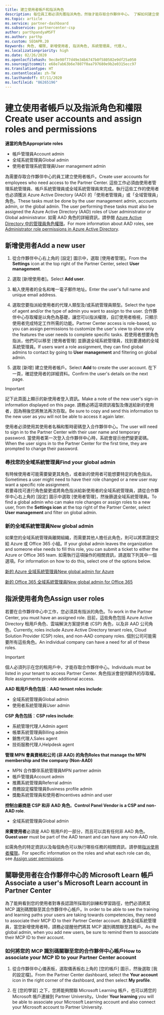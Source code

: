 ```yaml
---
title: 建立使用者帳戶和指派角色
description: 每位員工都必須先獲指派角色，然後才能存取合作夥伴中心。 了解如何建立使用者帳戶、指派角色，以及設定權限。
ms.topic: article
ms.service: partner-dashboard
ms.subservice: partnercenter-csp
author: parthpandyaMSFT
ms.author: parthp
ms.custom: SEOAPR.20
Keywords: 角色, 權限, 新增使用者, 指派角色, 系統管理員, 代理人,
ms.localizationpriority: high
ms.date: 02/26/2020
ms.openlocfilehash: 9ec8e98f77d49e34b6747b0f580502e9df25a950
ms.sourcegitcommit: e68e7ab63b6e7807f0aa797680e9b2e0315ecc97
ms.translationtype: HT
ms.contentlocale: zh-TW
ms.lasthandoff: 07/11/2020
ms.locfileid: "86265196"
---
```

# <a name="create-user-accounts-and-assign-roles-and-permissions"></a><span data-ttu-id="46f50-105">建立使用者帳戶以及指派角色和權限</span><span class="sxs-lookup"><span data-stu-id="46f50-105">Create user accounts and assign roles and permissions</span></span>

<span data-ttu-id="46f50-106">**適當的角色**</span><span class="sxs-lookup"><span data-stu-id="46f50-106">**Appropriate roles**</span></span>

- <span data-ttu-id="46f50-107">帳戶管理員</span><span class="sxs-lookup"><span data-stu-id="46f50-107">Account admin</span></span>
- <span data-ttu-id="46f50-108">全域系統管理員</span><span class="sxs-lookup"><span data-stu-id="46f50-108">Global admin</span></span>
- <span data-ttu-id="46f50-109">使用者管理系統管理員</span><span class="sxs-lookup"><span data-stu-id="46f50-109">User management admin</span></span>

<span data-ttu-id="46f50-110">為需要存取合作夥伴中心的員工建立使用者帳戶。</span><span class="sxs-lookup"><span data-stu-id="46f50-110">Create user accounts for employees who need access to the Partner Center.</span></span> <span data-ttu-id="46f50-111">這些工作必須由使用者管理系統管理員、帳戶系統管理員或全域系統管理員來完成。執行這些工作的使用者也必須獲派 Azure Active Directory (AAD) 的「使用者管理員」或「全域管理員」角色。</span><span class="sxs-lookup"><span data-stu-id="46f50-111">These tasks must be done by the user management admin, accounts admin, or the global admin. The user performing these tasks must also be assigned the Azure Active Directory (AAD) roles of User administrator or Global administrator.</span></span> <span data-ttu-id="46f50-112">如需 AAD 角色的詳細資訊，請參閱 [Azure Active Directory 中的管理員角色權限](https://docs.microsoft.com/azure/active-directory/users-groups-roles/directory-assign-admin-roles)。</span><span class="sxs-lookup"><span data-stu-id="46f50-112">For more information about AAD roles, see [Administrator role permissions in Azure Active Directory](https://docs.microsoft.com/azure/active-directory/users-groups-roles/directory-assign-admin-roles).</span></span>


## <a name="add-a-new-user"></a><span data-ttu-id="46f50-113">新增使用者</span><span class="sxs-lookup"><span data-stu-id="46f50-113">Add a new user</span></span>

1. <span data-ttu-id="46f50-114">從合作夥伴中心右上角的 [設定] 圖示中，選取 [使用者管理]。</span><span class="sxs-lookup"><span data-stu-id="46f50-114">From the **Settings** icon at the top right of the Partner Center, select **User management**.</span></span>

2. <span data-ttu-id="46f50-115">選取 [新增使用者]。</span><span class="sxs-lookup"><span data-stu-id="46f50-115">Select **Add user**.</span></span>

3. <span data-ttu-id="46f50-116">輸入使用者的全名和唯一電子郵件地址。</span><span class="sxs-lookup"><span data-stu-id="46f50-116">Enter the user's full name and unique email address.</span></span>

4. <span data-ttu-id="46f50-117">選取您要指派給使用者的代理人類型及/或系統管理員類型。</span><span class="sxs-lookup"><span data-stu-id="46f50-117">Select the type of agent and/or the type of admin you want to assign to the user.</span></span> <span data-ttu-id="46f50-118">合作夥伴中心存取權是以角色為基礎，讓您可以指派權限，自訂使用者檢視，只顯示使用者完成特定工作所需的功能。</span><span class="sxs-lookup"><span data-stu-id="46f50-118">Partner Center access is role-based, so you can assign permissions to customize the user's view to show only the features the user needs to complete specific tasks.</span></span>  <span data-ttu-id="46f50-119">若使用者想要角色指派，他們可以移至 [使用者管理] 並篩選全域系統管理員，找到要連絡的全域系統管理員。</span><span class="sxs-lookup"><span data-stu-id="46f50-119">If users want a role assignment, they can find global admins to contact by going to **User management** and filtering on global admin.</span></span>

5. <span data-ttu-id="46f50-120">選取 [新增] 建立使用者帳戶。</span><span class="sxs-lookup"><span data-stu-id="46f50-120">Select **Add** to create the user account.</span></span> <span data-ttu-id="46f50-121">在下一頁，確認使用者的詳細資料。</span><span class="sxs-lookup"><span data-stu-id="46f50-121">Confirm the user's details on the next page.</span></span>

> [!IMPORTANT]  
> <span data-ttu-id="46f50-122">記下此頁面上顯示的新使用者登入資訊。</span><span class="sxs-lookup"><span data-stu-id="46f50-122">Make a note of the new user's sign-in information displayed on this page.</span></span> <span data-ttu-id="46f50-123">請務必將這項資訊複製及傳送給新的使用者，因為稍後您將無法再次存取。</span><span class="sxs-lookup"><span data-stu-id="46f50-123">Be sure to copy and send this information to the new user as you will not be able to access it again later.</span></span> 


<span data-ttu-id="46f50-124">使用者必須使用其使用者名稱和暫時密碼登入合作夥伴中心。</span><span class="sxs-lookup"><span data-stu-id="46f50-124">The user will need to sign in to the Partner Center with their user name and temporary password.</span></span> <span data-ttu-id="46f50-125">當使用者第一次登入合作夥伴中心時，系統會提示他們變更密碼。</span><span class="sxs-lookup"><span data-stu-id="46f50-125">When the user signs in to the Partner Center for the first time, they are prompted to change their password.</span></span> 


### <a name="find-your-global-admin"></a><span data-ttu-id="46f50-126">尋找您的全域系統管理員</span><span class="sxs-lookup"><span data-stu-id="46f50-126">Find your global admin</span></span>

<span data-ttu-id="46f50-127">有時候使用者可能需要變更其角色，或者新的使用者可能想要特定的角色指派。</span><span class="sxs-lookup"><span data-stu-id="46f50-127">Sometimes a user might need to have their role changed or a new user may want a specific role assignment.</span></span>  
<span data-ttu-id="46f50-128">若要尋找可進行角色變更或將角色指派給新使用者的全域系統管理員，請從合作夥伴中心右上角的 [設定] 圖示中選取 [使用者管理]，然後篩選全域系統管理員。</span><span class="sxs-lookup"><span data-stu-id="46f50-128">To find a global admin who can make role changes or assign roles to a new user, from the **Settings icon** at the top right of the Partner Center, select **User management** and filter on global admin.</span></span> 


### <a name="new-global-admin"></a><span data-ttu-id="46f50-129">新的全域系統管理員</span><span class="sxs-lookup"><span data-stu-id="46f50-129">New global admin</span></span>

<span data-ttu-id="46f50-130">如果您的全域系統管理員離開組織，而需要其他人擔任此角色，則可以將票證提交給 Azure 或 Office 365 小組。</span><span class="sxs-lookup"><span data-stu-id="46f50-130">If your global admin leaves the organization and someone else needs to fill this role, you can submit a ticket to either the Azure or Office 365 team.</span></span> <span data-ttu-id="46f50-131">如需執行這項操作的相關資訊，請選取下列其中一個選項。</span><span class="sxs-lookup"><span data-stu-id="46f50-131">For information on how to do this, select one of the options below.</span></span>

[<span data-ttu-id="46f50-132">新的 Azure 全域系統管理員</span><span class="sxs-lookup"><span data-stu-id="46f50-132">New global admin for Azure</span></span>](https://support.microsoft.com/help/4505981/what-to-do-if-the-only-admin-for-your-mpn-program-has-left-the-company)

[<span data-ttu-id="46f50-133">新的 Office 365 全域系統管理員</span><span class="sxs-lookup"><span data-stu-id="46f50-133">New global admin for Office 365</span></span>](https://admin.microsoft.com/)


## <a name="assign-user-roles"></a><span data-ttu-id="46f50-134">指派使用者角色</span><span class="sxs-lookup"><span data-stu-id="46f50-134">Assign user roles</span></span>

<span data-ttu-id="46f50-135">若要在合作夥伴中心中工作，您必須具有指派的角色。</span><span class="sxs-lookup"><span data-stu-id="46f50-135">To work in the Partner Center, you must have an assigned role.</span></span>  <span data-ttu-id="46f50-136">目前，這些角色包括 Azure Active Directory 租用戶角色、雲端解決方案提供者 (CSP) 角色，以及非 AAD 公司角色。</span><span class="sxs-lookup"><span data-stu-id="46f50-136">Currently, roles include Azure Active Directory tenant roles, Cloud Solution Provider (CSP) roles, and non-AAD company roles.</span></span> <span data-ttu-id="46f50-137">個別公司可能需要所有這些角色。</span><span class="sxs-lookup"><span data-stu-id="46f50-137">An individual company can have a need for all of these roles.</span></span>

>[!Important]
><span data-ttu-id="46f50-138">個人必須列示在您的租用戶中，才能存取合作夥伴中心。</span><span class="sxs-lookup"><span data-stu-id="46f50-138">Individuals must be listed in your tenant to access Partner Center.</span></span> <span data-ttu-id="46f50-139">角色指派會提供額外的存取權。</span><span class="sxs-lookup"><span data-stu-id="46f50-139">Role assignments provide additional access.</span></span>


<span data-ttu-id="46f50-140">**AAD 租用戶角色包括**：</span><span class="sxs-lookup"><span data-stu-id="46f50-140">**AAD tenant roles include**:</span></span>
- <span data-ttu-id="46f50-141">全域系統管理員</span><span class="sxs-lookup"><span data-stu-id="46f50-141">Global admin</span></span>
- <span data-ttu-id="46f50-142">使用者系統管理員</span><span class="sxs-lookup"><span data-stu-id="46f50-142">User admin</span></span>

<span data-ttu-id="46f50-143">**CSP 角色包括**：</span><span class="sxs-lookup"><span data-stu-id="46f50-143">**CSP roles include**:</span></span>
- <span data-ttu-id="46f50-144">系統管理代理人</span><span class="sxs-lookup"><span data-stu-id="46f50-144">Admin agent</span></span>
- <span data-ttu-id="46f50-145">帳單系統管理員</span><span class="sxs-lookup"><span data-stu-id="46f50-145">Billing admin</span></span>
- <span data-ttu-id="46f50-146">銷售代理人</span><span class="sxs-lookup"><span data-stu-id="46f50-146">Sales agent</span></span>
- <span data-ttu-id="46f50-147">技術服務代理人</span><span class="sxs-lookup"><span data-stu-id="46f50-147">Helpdesk agent</span></span>

<span data-ttu-id="46f50-148">**管理 MPN 會員資格和公司 (非 AAD) 的角色**</span><span class="sxs-lookup"><span data-stu-id="46f50-148">**Roles that manage the MPN membership and the company (Non-AAD)**</span></span>
- <span data-ttu-id="46f50-149">MPN 合作夥伴系統管理員</span><span class="sxs-lookup"><span data-stu-id="46f50-149">MPN partner admin</span></span>
- <span data-ttu-id="46f50-150">帳戶管理員</span><span class="sxs-lookup"><span data-stu-id="46f50-150">Account admin</span></span>
- <span data-ttu-id="46f50-151">推薦系統管理員</span><span class="sxs-lookup"><span data-stu-id="46f50-151">Referral admin</span></span>
- <span data-ttu-id="46f50-152">商務設定檔管理員</span><span class="sxs-lookup"><span data-stu-id="46f50-152">Business profile admin</span></span>
- <span data-ttu-id="46f50-153">獎勵系統管理員和使用者</span><span class="sxs-lookup"><span data-stu-id="46f50-153">Incentives admin and user</span></span>

<span data-ttu-id="46f50-154">**控制台廠商是 CSP 和非 AAD 角色**。</span><span class="sxs-lookup"><span data-stu-id="46f50-154">**Control Panel Vendor is a CSP and non-AAD role**.</span></span>
- <span data-ttu-id="46f50-155">全域系統管理員</span><span class="sxs-lookup"><span data-stu-id="46f50-155">Global admin</span></span>

<span data-ttu-id="46f50-156">**來賓使用者**必須是 AAD 租用戶的一部分，而且可以具有任何非 AAD 角色。</span><span class="sxs-lookup"><span data-stu-id="46f50-156">**Guest user** must be part of the AAD tenant and can have any non-AAD role.</span></span>

<span data-ttu-id="46f50-157">如需角色的特定資訊以及每個角色可以執行哪些任務的相關資訊，請參閱[指派使用者權限](permissions-overview.md)。</span><span class="sxs-lookup"><span data-stu-id="46f50-157">For specific information on the roles and what each role can do, see [Assign user permissions](permissions-overview.md).</span></span>

## <a name="associate-a-users-microsoft-learn-account-in-partner-center"></a><span data-ttu-id="46f50-158">關聯使用者在合作夥伴中心的 Microsoft Learn 帳戶</span><span class="sxs-lookup"><span data-stu-id="46f50-158">Associate a user's Microsoft Learn account in Partner Center</span></span>

<span data-ttu-id="46f50-159">為了能夠看到您的使用者對專長認證所採取的訓練和學習路徑，他們必須將其 MCP 識別碼關聯至其合作夥伴中心帳戶。</span><span class="sxs-lookup"><span data-stu-id="46f50-159">In order to be able to see the training and learning paths your users are taking towards competencies, they need to associate their MCP ID to their Partner Center account.</span></span> <span data-ttu-id="46f50-160">身為全域系統管理員，當您新增使用者時，請務必提醒他們將其 MCP 識別碼關聯至其帳戶。</span><span class="sxs-lookup"><span data-stu-id="46f50-160">As the global admin, when you add new users, be sure to remind them to associate their MCP ID to their account.</span></span> 

### <a name="how-to-associate-your-mcp-id-to-your-partner-center-account"></a><span data-ttu-id="46f50-161">如何將您的 MCP 識別碼關聯至您的合作夥伴中心帳戶</span><span class="sxs-lookup"><span data-stu-id="46f50-161">How to associate your MCP ID to your Partner Center account</span></span>

1. <span data-ttu-id="46f50-162">從合作夥伴中心儀表板，選取儀表板右上角的 [您的帳戶] 圖示，然後選取 [我的設定檔]。</span><span class="sxs-lookup"><span data-stu-id="46f50-162">From the Partner Center dashboard, select the **Your account** icon in the right corner of the dashboard, and then select **My profile**.</span></span>

2. <span data-ttu-id="46f50-163">在 [您的學習] 之下，您將能夠關聯 Microsoft Learning 帳戶，也可以將您的 Microsoft 帳戶連線到 Partner University。</span><span class="sxs-lookup"><span data-stu-id="46f50-163">Under **Your learning** you will be able to associate your Microsoft Learning account and also connect your Microsoft account to Partner University.</span></span>
